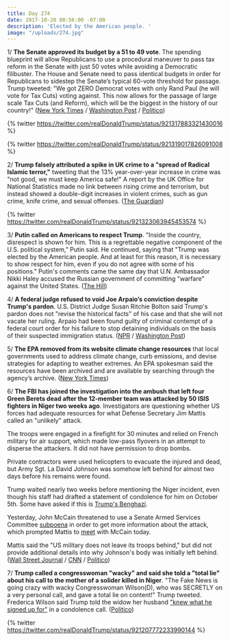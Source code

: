 ```yaml
---
title: Day 274
date: 2017-10-20 08:56:00 -07:00
description: 'Elected by the American people. '
image: "/uploads/274.jpg"
---
```


1/ **The Senate approved its budget by a 51 to 49 vote**. The spending blueprint will allow Republicans to use a procedural maneuver to pass tax reform in the Senate with just 50 votes while avoiding a Democratic filibuster. The House and Senate need to pass identical budgets in order for Republicans to sidestep the Senate’s typical 60-vote threshold for passage. Trump tweeted: "We got ZERO Democrat votes with only Rand Paul (he will vote for Tax Cuts) voting against. This now allows for the passage of large scale Tax Cuts (and Reform), which will be the biggest in the history of our country!" ([New York Times](https://www.nytimes.com/2017/10/19/us/politics/budget-vote-senate.html) / [Washington Post](https://www.washingtonpost.com/news/powerpost/wp/2017/10/19/republicans-have-the-budget-votes-they-need-but-democrats-prepare-to-make-it-painful/) / [Politico](http://www.politico.com/story/2017/10/19/house-senate-leaders-budget-deal-243971))

{% twitter https://twitter.com/realDonaldTrump/status/921317883321430016 %}

{% twitter https://twitter.com/realDonaldTrump/status/921319017826091008 %}

2/ **Trump falsely attributed a spike in UK crime to a "spread of Radical Islamic terror,"** tweeting that the 13% year-over-year increase in crime was "not good, we must keep America safe!" A report by the UK Office for National Statistics made no link between rising crime and terrorism, but instead showed a double-digit increases in violent crimes, such as gun crime, knife crime, and sexual offenses. ([The Guardian](https://www.theguardian.com/us-news/2017/oct/20/trump-mistakenly-links-uk-rise-with-spread-of-islamic-terror))

{% twitter https://twitter.com/realDonaldTrump/status/921323063945453574 %}

3/ **Putin called on Americans to respect Trump**. "Inside the country, disrespect is shown for him. This is a regrettable negative component of the U.S. political system," Putin said. He continued, saying that "Trump was elected by the American people. And at least for this reason, it is necessary to show respect for him, even if you do not agree with some of his positions." Putin's comments came the same day that U.N. Ambassador Nikki Haley accused the Russian government of committing "warfare" against the United States. ([The Hill](http://thehill.com/homenews/administration/356351-putin-calls-on-americans-to-respect-trump))

4/ **A federal judge refused to void Joe Arpaio’s conviction despite Trump's pardon**. U.S. District Judge Susan Ritchie Bolton said Trump's pardon does not "revise the historical facts" of his case and that she will not vacate her ruling. Arpaio had been found guilty of criminal contempt of a federal court order for his failure to stop detaining individuals on the basis of their suspected immigration status. ([NPR](http://www.npr.org/sections/thetwo-way/2017/10/20/558978896/federal-judge-will-not-void-guilty-ruling-on-arpaio-despite-trumps-pardon) / [Washington Post](https://www.washingtonpost.com/news/morning-mix/wp/2017/10/20/federal-judge-refuses-to-erase-joe-arpaios-conviction-despite-trump-pardon/))

5/ **The EPA removed from its website climate change resources** that local governments used to address climate change, curb emissions, and devise strategies for adapting to weather extremes. An EPA spokesman said the resources have been archived and are available by searching through the agency’s archive. ([New York Times](https://www.nytimes.com/2017/10/20/climate/epa-climate-change.html))

6/ **The FBI has joined the investigation into the ambush that left four Green Berets dead after the 12-member team was attacked by 50 ISIS fighters in Niger two weeks ago**. Investigators are questioning whether US forces had adequate resources for what Defense Secretary Jim Mattis called an "unlikely" attack. 

The troops were engaged in a firefight for 30 minutes and relied on French military for air support, which made low-pass flyovers in an attempt to disperse the attackers. It did not have permission to drop bombs.

Private contractors were used helicopters to evacuate the injured and dead, but Army Sgt. La David Johnson was somehow left behind for almost two days before his remains were found.

Trump waited nearly two weeks before mentioning the Niger incident, even though his staff had drafted a statement of condolence for him on October 5th. Some have asked if this is [Trump's Benghazi](http://www.newsweek.com/niger-trumps-benghazi-four-us-soldiers-died-and-it-took-him-12-days-respond-688082). 

Yesterday, John McCain threatened to use a Senate Armed Services Committee [subpoena](http://www.politico.com/story/2017/10/19/niger-ambush-john-mccain-subpoenas-243951) in order to get more information about the attack, which prompted Mattis to [meet](https://www.washingtonpost.com/powerpost/defense-secretary-mattis-to-meet-with-sen-mccain-after-subpoena-threat-over-niger-attack/2017/10/20/7a4a12de-b5bf-11e7-9e58-e6288544af98_story.html) with McCain today. 

Mattis said the "US military does not leave its troops behind," but did not provide additional details into why Johnson's body was initially left behind. ([Wall Street Journal](https://www.wsj.com/articles/death-of-u-s-soldiers-in-niger-sparks-fbi-probe-criticism-1508457444) / [CNN](http://www.cnn.com/2017/10/18/politics/us-niger-investigation-what-we-know/index.html) / [Politico](http://www.politico.com/story/2017/10/19/niger-ambush-jim-mattis-investigation-243960))

7/ **Trump called a congresswoman "wacky" and said she told a "total lie" about his call to the mother of a solider killed in Niger**. "The Fake News is going crazy with wacky Congresswoman Wilson(D), who was SECRETLY on a very personal call, and gave a total lie on content!" Trump tweeted. Frederica Wilson said Trump told the widow her husband ["knew what he signed up for"](https://whatthefuckjusthappenedtoday.com/2017/10/18/day-272/#1-trump-denied-telling-the-widow-of) in a condolence call. ([Politico](http://www.politico.com/story/2017/10/19/trump-frederica-wilson-gold-star-families-243977))

{% twitter https://twitter.com/realDonaldTrump/status/921207772233990144 %}
